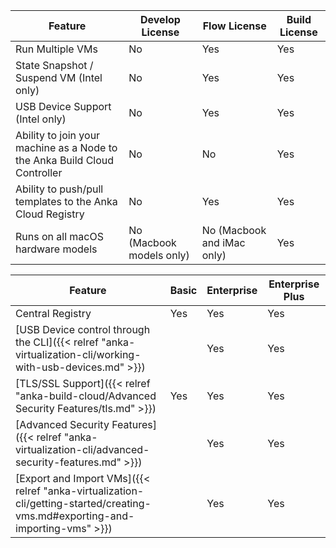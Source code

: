 | **Feature** | **Develop License** | **Flow License** | **Build License** |
| --- | --- | --- | --- |
| Run Multiple VMs | No | Yes | Yes |
| State Snapshot / Suspend VM (Intel only) | No | Yes | Yes |
| USB Device Support (Intel only) | No | Yes | Yes |
| Ability to join your machine as a Node to the Anka Build Cloud Controller | No | No | Yes |
| Ability to push/pull templates to the Anka Cloud Registry | No | Yes | Yes |
| Runs on all macOS hardware models | No (Macbook models only) | No (Macbook and iMac only) | Yes |

**Feature** | **Basic** | **Enterprise** | **Enterprise Plus**
--- | --- | --- |  ---
Central Registry | Yes | Yes | Yes
[USB Device control through the CLI]({{< relref "anka-virtualization-cli/working-with-usb-devices.md" >}}) |    | Yes | Yes
[TLS/SSL Support]({{< relref "anka-build-cloud/Advanced Security Features/tls.md" >}}) | Yes | Yes | Yes
[Advanced Security Features]({{< relref "anka-virtualization-cli/advanced-security-features.md" >}}) |    | Yes | Yes
[Export and Import VMs]({{< relref "anka-virtualization-cli/getting-started/creating-vms.md#exporting-and-importing-vms" >}}) |    | Yes | Yes

